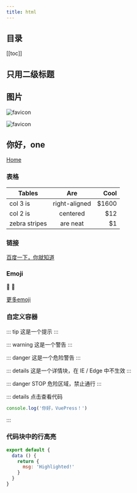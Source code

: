 ```yaml
---
title: html
---
```



## 目录
[[toc]]

## 只用二级标题

## 图片

<img :src="$withBase('/favicon.ico')" alt="favicon" class="custom">
 
 ![favicon](/favicon.ico)

## 你好，one
[Home](/) <!-- 跳转到根部的 README.md -->

<!-- [foo](/foo/) 跳转到 foo 文件夹的 index.html -->

<!-- [foo heading](./#heading) 跳转到 foo/index.html 的特定标题位置 -->

<!-- [bar - three](../bar/three.md) 具体文件可以使用 .md 结尾（推荐） -->

<!-- [bar - four](../bar/four.html)  也可以用 .html -->


### 表格
| Tables        | Are           | Cool  |
| ------------- |:-------------:| -----:|
| col 3 is      | right-aligned | $1600 |
| col 2 is      | centered      |   $12 |
| zebra stripes | are neat      |    $1 |


### 链接
[百度一下，你就知道](http://www.baidu.com)


### Emoji
:tada: :100:

[更多emoji](https://github.com/markdown-it/markdown-it-emoji/blob/master/lib/data/full.json)

### 自定义容器
::: tip
这是一个提示
:::

::: warning
这是一个警告
:::

::: danger
这是一个危险警告
:::

::: details
这是一个详情块，在 IE / Edge 中不生效
:::

::: danger STOP
危险区域，禁止通行
:::

::: details 点击查看代码
```js
console.log('你好，VuePress！')
```
:::

### 代码块中的行高亮
``` js {1,3-4}
export default {
  data () {
    return {
      msg: 'Highlighted!'
    }
  }
}
```